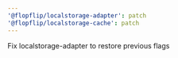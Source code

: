 ```yaml
---
'@flopflip/localstorage-adapter': patch
'@flopflip/localstorage-cache': patch
---
```


Fix localstorage-adapter to restore previous flags
